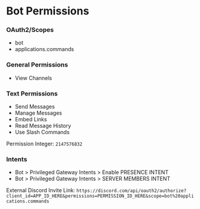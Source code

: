 # Bot Permissions

### OAuth2/Scopes
- bot
- applications.commands

### General Permissions
- View Channels

### Text Permissions
- Send Messages
- Manage Messages
- Embed Links
- Read Message History
- Use Slash Commands

Permission Integer: `2147576832`

### Intents
- Bot > Privileged Gateway Intents > Enable PRESENCE INTENT
- Bot > Privileged Gateway Intents > SERVER MEMBERS INTENT

External Discord Invite Link: `https://discord.com/api/oauth2/authorize?client_id=APP_ID_HERE&permissions=PERMISSION_ID_HERE&scope=bot%20applications.commands`